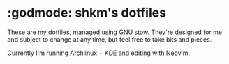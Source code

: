 # :godmode: shkm's dotfiles

These are my dotfiles, managed using [GNU stow](https://www.gnu.org/software/stow/). They're designed for me and subject to change at any time, but feel free to take bits and pieces.

Currently I'm running Archlinux + KDE and editing with Neovim.
